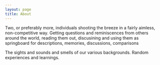 ```yaml
---
layout: page
title: About
---
```


Two, or preferably more, individuals shooting the breeze in a fairly aimless, non-competitive way. Getting questions and reminiscences from others
around the world, reading them out, discusining and using them as springboard for descriptions, memories, discussions, comparisons

The sights and sounds and smells of our various backgrounds. Random experiences and learnings.
